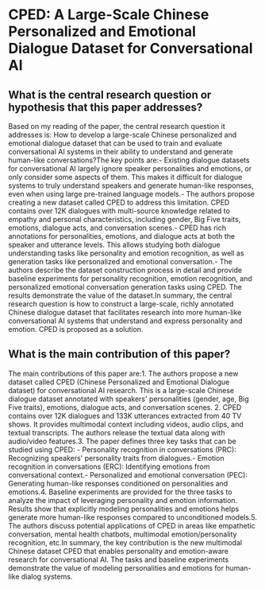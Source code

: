 # CPED: A Large-Scale Chinese Personalized and Emotional Dialogue Dataset   for Conversational AI

## What is the central research question or hypothesis that this paper addresses?

Based on my reading of the paper, the central research question it addresses is: How to develop a large-scale Chinese personalized and emotional dialogue dataset that can be used to train and evaluate conversational AI systems in their ability to understand and generate human-like conversations?The key points are:- Existing dialogue datasets for conversational AI largely ignore speaker personalities and emotions, or only consider some aspects of them. This makes it difficult for dialogue systems to truly understand speakers and generate human-like responses, even when using large pre-trained language models.- The authors propose creating a new dataset called CPED to address this limitation. CPED contains over 12K dialogues with multi-source knowledge related to empathy and personal characteristics, including gender, Big Five traits, emotions, dialogue acts, and conversation scenes.- CPED has rich annotations for personalities, emotions, and dialogue acts at both the speaker and utterance levels. This allows studying both dialogue understanding tasks like personality and emotion recognition, as well as generation tasks like personalized and emotional conversation.- The authors describe the dataset construction process in detail and provide baseline experiments for personality recognition, emotion recognition, and personalized emotional conversation generation tasks using CPED. The results demonstrate the value of the dataset.In summary, the central research question is how to construct a large-scale, richly annotated Chinese dialogue dataset that facilitates research into more human-like conversational AI systems that understand and express personality and emotion. CPED is proposed as a solution.


## What is the main contribution of this paper?

The main contributions of this paper are:1. The authors propose a new dataset called CPED (Chinese Personalized and Emotional Dialogue dataset) for conversational AI research. This is a large-scale Chinese dialogue dataset annotated with speakers' personalities (gender, age, Big Five traits), emotions, dialogue acts, and conversation scenes. 2. CPED contains over 12K dialogues and 133K utterances extracted from 40 TV shows. It provides multimodal context including videos, audio clips, and textual transcripts. The authors release the textual data along with audio/video features.3. The paper defines three key tasks that can be studied using CPED: - Personality recognition in conversations (PRC): Recognizing speakers' personality traits from dialogues.- Emotion recognition in conversations (ERC): Identifying emotions from conversational context.- Personalized and emotional conversation (PEC): Generating human-like responses conditioned on personalities and emotions.4. Baseline experiments are provided for the three tasks to analyze the impact of leveraging personality and emotion information. Results show that explicitly modeling personalities and emotions helps generate more human-like responses compared to unconditioned models.5. The authors discuss potential applications of CPED in areas like empathetic conversation, mental health chatbots, multimodal emotion/personality recognition, etc.In summary, the key contribution is the new multimodal Chinese dataset CPED that enables personality and emotion-aware research for conversational AI. The tasks and baseline experiments demonstrate the value of modeling personalities and emotions for human-like dialog systems.
